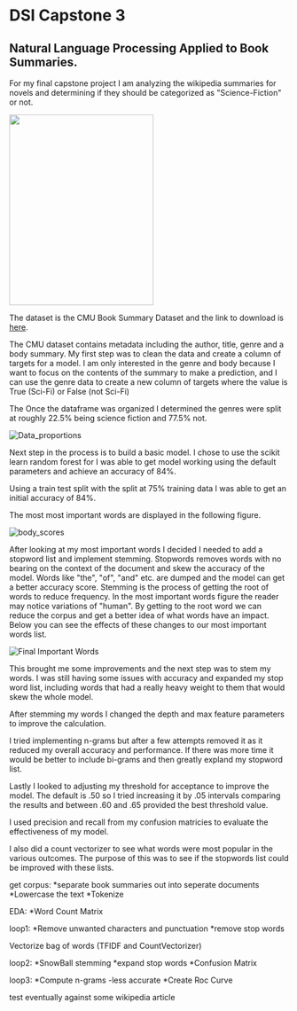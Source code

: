 # DSI Capstone 3
## Natural Language Processing Applied to Book Summaries.


For my final capstone project I am analyzing the wikipedia summaries for novels and determining if they should be categorized as "Science-Fiction" or not.

<img src="https://user-images.githubusercontent.com/25779351/116443332-28609880-a819-11eb-8c9f-a6a75a0f4341.jpg" width="260" height="344">

The dataset is the CMU Book Summary Dataset and the link to download is [here](http://www.cs.cmu.edu/~dbamman/booksummaries.html "CMU Book Summary Dataset").


The CMU dataset contains metadata including the author, title, genre and a body summary. My first step was to clean the data and create a column of targets for a model.  I am only interested in the genre and body because I want to focus on the contents of the summary to make a prediction, and I can use the genre data to create a new column of targets where the value is True (Sci-Fi) or False (not Sci-Fi)

The Once the dataframe was organized I determined the genres were split at roughly 22.5% being science fiction and 77.5% not.

![Data_proportions](https://user-images.githubusercontent.com/25779351/116435335-db78c400-a810-11eb-8fce-1703b87faa24.png)


Next step in the process is to build a basic model.  I chose to use the scikit learn random forest for I was able to get model working using the default parameters and achieve an accuracy of 84%.

Using a train test split with the split at 75% training data I was able to get an initial accuracy of 84%.

The most most important words are displayed in the following figure.

![body_scores](https://user-images.githubusercontent.com/25779351/116598461-785c5f80-a8ec-11eb-80f5-11e976039f70.png)


After looking at my most important words I decided I needed to add a stopword list and implement stemming. Stopwords removes words with no bearing on the context of the document and skew the accuracy of the model.  Words like "the", "of", "and" etc. are dumped and the model can get a better accuracy score.  Stemming is the process of getting the root of words to reduce frequency.  In the most important words figure the reader may notice variations of "human".  By getting to the root word we can reduce the corpus and get a better idea of what words have an impact.  Below you can see the effects of these changes to our most important words list.

![Final Important Words](https://user-images.githubusercontent.com/25779351/116606073-d0e42a80-a8f5-11eb-8475-7d578cb29623.png)





This brought me some improvements and the next step was to stem my words.  I was still having some issues with accuracy and expanded my stop word list, including words that had a really heavy weight to them that would skew the whole model.

After stemming my words I changed the depth and max feature parameters to improve the calculation.

I tried implementing n-grams but after a few attempts removed it as it reduced my overall accuracy and performance.  If there was more time it would be better to include bi-grams and then greatly expland my stopword list.

Lastly I looked to adjusting my threshold for acceptance to improve the model.  The default is .50 so I tried increasing it by .05 intervals comparing the results  and between .60 and .65 provided the best threshold value.

I used precision and recall from my confusion matricies to evaluate the effectiveness of my model.

I also did a count vectorizer to see what words were most popular in the various outcomes. The purpose of this was to see if the stopwords list could be improved with these lists.

get corpus:
  *separate book summaries out into seperate documents
  *Lowercase the text
  *Tokenize

EDA:
  *Word Count Matrix

loop1:
  *Remove unwanted characters and punctuation
  *remove stop words

Vectorize bag of words (TFIDF and CountVectorizer)

loop2:
  *SnowBall stemming
  *expand stop words
  *Confusion Matrix
  
loop3:
  *Compute n-grams
   -less accurate
  *Create Roc Curve
  
test eventually against some wikipedia article
